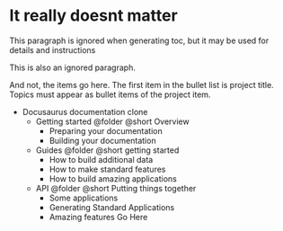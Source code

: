 # It really doesnt matter 

This paragraph is ignored when generating toc, but it may be used for details and instructions

This is also an ignored paragraph.

And not, the items go here. The first item in the bullet list is project title. Topics must appear
as bullet items of the project item.

* Docusaurus documentation clone
  * Getting started @folder @short Overview
    * Preparing your documentation
    * Building your documentation
  * Guides @folder @short getting started
    * How to build additional data
    * How to make standard features
    * How to build amazing applications
  * API @folder @short Putting things together
    * Some applications
    * Generating Standard Applications
    * Amazing features Go Here
